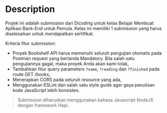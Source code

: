 # Description
Projek ini adalah submission dari Dicoding untuk kelas Belajar Membuat Aplikasi Back-End untuk Pemula. Kelas ini memiliki 1 submission yang harus diselesaikan untuk mendapatkan sertifikat.

Kriteria fitur submission:

- Proyek Bookshelf API harus memenuhi seluruh pengujian otomatis pada Postman request yang bertanda Mandatory. Bila salah satu pengujiannya gagal, maka proyek Anda akan kami tolak,
- Tambahkan fitur query parameters `?name`, `?reading` dan `?finished` pada route GET /books,
- Menerapkan CORS pada seluruh resource yang ada,
- Menggunakan ESLint dan salah satu style guide agar gaya penulisan kode JavaScript lebih konsisten.

> Submission diharuskan menggunakan bahasa Javascript NodeJS dengan framework Hapi.
